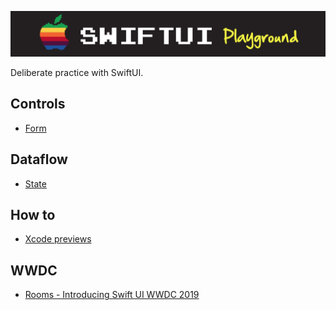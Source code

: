 ![](images/logo.png)

Deliberate practice with SwiftUI.

## Controls

- [Form](Controls/Form/README.md)

## Dataflow

- [State](Dataflow/README.md)

## How to

- [Xcode previews](Previews/README.md)

## WWDC

- [Rooms - Introducing Swift UI WWDC 2019](WWDC/Rooms/README.md)
